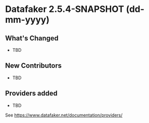 # Datafaker 2.5.4-SNAPSHOT (dd-mm-yyyy)

## What's Changed
* TBD 

## New Contributors
* TBD


## Providers added
* TBD

See https://www.datafaker.net/documentation/providers/
